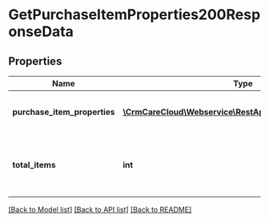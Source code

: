 # GetPurchaseItemProperties200ResponseData

## Properties
Name | Type | Description | Notes
------------ | ------------- | ------------- | -------------
**purchase_item_properties** | [**\CrmCareCloud\Webservice\RestApi\Client\Model\Property[]**](Property.md) | List of all purchase item properties. | [optional] 
**total_items** | **int** | The number of all found purchase item properties. | [optional] 

[[Back to Model list]](../../README.md#documentation-for-models) [[Back to API list]](../../README.md#documentation-for-api-endpoints) [[Back to README]](../../README.md)

